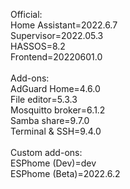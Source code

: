 Official:<br>
Home Assistant=2022.6.7<br>
Supervisor=2022.05.3<br>
HASSOS=8.2<br>
Frontend=20220601.0<br>
<br>
Add-ons:<br>
AdGuard Home=4.6.0<br>
File editor=5.3.3<br>
Mosquitto broker=6.1.2<br>
Samba share=9.7.0<br>
Terminal & SSH=9.4.0<br>
<br>
Custom add-ons:<br>
ESPhome (Dev)=dev<br>
ESPhome (Beta)=2022.6.2

